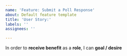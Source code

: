 ```yaml
---
name: 'Feature: Submit a Poll Response'
about: Default feature template
title: 'User Story:'
labels: ''
assignees: ''

---
```


In order to **receive benefit** as a **role**, I can **goal / desire**
